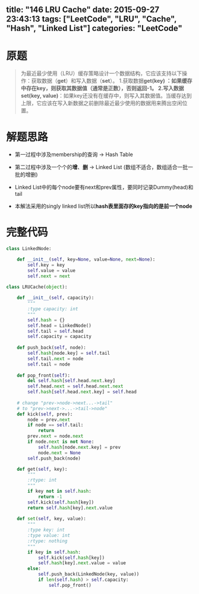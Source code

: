 title: "146 LRU Cache"
date: 2015-09-27 23:43:13
tags: ["LeetCode", "LRU", "Cache", "Hash", "Linked List"]
categories: "LeetCode"
---

# 原题
>为最近最少使用（LRU）缓存策略设计一个数据结构，它应该支持以下操作：获取数据（**get**）和写入数据（**set**）。
1.获取数据**get(key)
**：如果缓存中存在key，则获取其数据值（通常是正数），否则返回-1。
2.写入数据**set(key, value)**：如果key还没有在缓存中，则写入其数据值。当缓存达到上限，它应该在写入新数据之前删除最近最少使用的数据用来腾出空闲位置。

# 解题思路
* 第一过程中涉及membership的查询 -> Hash Table
* 第二过程中涉及一个个的**增**、**删** -> Linked List (数组不适合，数组适合一批一批的增删)
* Linked List中的每个node要有next和prev属性，要同时记录Dummy(head)和tail

* 本解法采用的singly linked list所以**hash表里面存的key指向的是前一个node**

# 完整代码
```python
class LinkedNode:

    def __init__(self, key=None, value=None, next=None):
        self.key = key
        self.value = value
        self.next = next
        
class LRUCache(object):

    def __init__(self, capacity):
        """
        :type capacity: int
        """
        self.hash = {}
        self.head = LinkedNode()
        self.tail = self.head
        self.capacity = capacity
        
    def push_back(self, node):
        self.hash[node.key] = self.tail
        self.tail.next = node
        self.tail = node
        
    def pop_front(self):
        del self.hash[self.head.next.key]
        self.head.next = self.head.next.next
        self.hash[self.head.next.key] = self.head
        
    # change "prev->node->next...->tail"
    # to "prev->next->...->tail->node"
    def kick(self, prev):
        node = prev.next
        if node == self.tail:
            return
        prev.next = node.next
        if node.next is not None:
            self.hash[node.next.key] = prev
            node.next = None
        self.push_back(node)

    def get(self, key):
        """
        :rtype: int
        """
        if key not in self.hash:
            return -1
        self.kick(self.hash[key])
        return self.hash[key].next.value
        
    def set(self, key, value):
        """
        :type key: int
        :type value: int
        :rtype: nothing
        """
        if key in self.hash:
            self.kick(self.hash[key])
            self.hash[key].next.value = value
        else:
            self.push_back(LinkedNode(key, value))
            if len(self.hash) > self.capacity:
                self.pop_front()
```